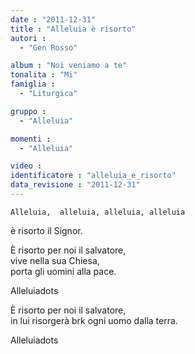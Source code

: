 ```yaml
---
date : "2011-12-31"
title : "Alleluia è risorto"
autori : 
  - "Gen Rosso"

album : "Noi veniamo a te"
tonalita : "Mi"
famiglia : 
  - "Liturgica"

gruppo : 
  - "Alleluia"

momenti : 
  - "Alleluia"

video : 
identificatore : "alleluia_e_risorto"
data_revisione : "2011-12-31"
---
```

  
  
    Alleluia,  alleluia, alleluia, alleluia      
è risorto il Signor.   
  
  
È risorto  per noi il salvatore,   
vive  nella sua Chiesa,   
porta gli uomini alla pace.   
  
  
  
Alleluiadots  
  
  
  
È risorto  per noi il salvatore,    
in lui  risorgerà  brk ogni uomo dalla terra.   
  
  
  
Alleluiadots  
  
  
  

